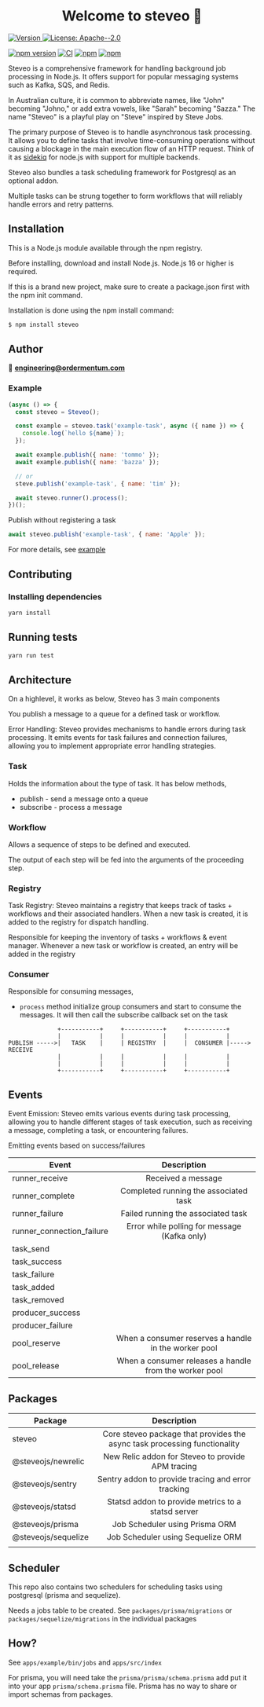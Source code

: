 <h1 align="center">Welcome to steveo 👋</h1>
<p>
  <a href="https://www.npmjs.com/package/steveo" target="_blank">
    <img alt="Version" src="https://img.shields.io/npm/v/steveo.svg">
  </a>
  <a href="#" target="_blank">
    <img alt="License: Apache--2.0" src="https://img.shields.io/badge/License-Apache--2.0-yellow.svg" />
  </a>
</p>

[![npm version](https://badge.fury.io/js/steveo.svg)](https://badge.fury.io/js/steveo)
[![CI](https://github.com/ordermentum/steveo/actions/workflows/main.yml/badge.svg?branch=develop)](https://github.com/ordermentum/steveo/actions/workflows/main.yml)
[![npm](https://img.shields.io/npm/l/steveo.svg)](https://www.npmjs.com/package/steveo)
[![npm](https://img.shields.io/npm/dt/steveo.svg)](https://www.npmjs.com/package/steveo)

Steveo is a comprehensive framework for handling background job processing in Node.js. It offers support for popular messaging systems such as Kafka, SQS, and Redis.

In Australian culture, it is common to abbreviate names, like "John" becoming "Johno," or add extra vowels, like "Sarah" becoming "Sazza." The name "Steveo" is a playful play on "Steve" inspired by Steve Jobs.

The primary purpose of Steveo is to handle asynchronous task processing. It allows you to define tasks that involve time-consuming operations without causing a blockage in the main execution flow of an HTTP request. Think of it as [sidekiq](https://github.com/mperham/sidekiq) for node.js with support for multiple backends.

Steveo also bundles a task scheduling framework for Postgresql as an optional addon.

Multiple tasks can be strung together to form workflows that will reliably handle errors and retry patterns.

## Installation

This is a Node.js module available through the npm registry.

Before installing, download and install Node.js. Node.js 16  or higher is required.

If this is a brand new project, make sure to create a package.json first with the npm init command.

Installation is done using the npm install command:

```bash
$ npm install steveo
```

## Author

👤 **engineering@ordermentum.com**


### Example

```javascript
(async () => {
  const steveo = Steveo();

  const example = steveo.task('example-task', async ({ name }) => {
    console.log(`hello ${name}`);
  });

  await example.publish({ name: 'tommo' });
  await example.publish({ name: 'bazza' });

  // or
  steve.publish('example-task', { name: 'tim' });

  await steveo.runner().process();
})();
```

Publish without registering a task

```javascript
await steveo.publish('example-task', { name: 'Apple' });
```

For more details, see [example](https://github.com/ordermentum/steveo/blob/master/examples/full/README.md)


## Contributing


### Installing dependencies

```sh
yarn install
```

## Running tests

```sh
yarn run test
```


## Architecture

On a highlevel, it works as below, Steveo has 3 main components

You publish a message to a queue for a defined task or workflow.

Error Handling: Steveo provides mechanisms to handle errors during task processing. It emits events for task failures and connection failures, allowing you to implement appropriate error handling strategies.

### Task

Holds the information about the type of task. It has below methods,

- publish - send a message onto a queue
- subscribe - process a message

### Workflow

Allows a sequence of steps to be defined and executed.

The output of each step will be fed into the arguments of the proceeding step.

### Registry

Task Registry: Steveo maintains a registry that keeps track of tasks + workflows and their associated handlers. When a new task is created, it is added to the registry for dispatch handling.

Responsible for keeping the inventory of tasks + workflows & event manager. Whenever a new task or workflow is created, an entry will be added in the registry

### Consumer

Responsible for consuming messages,

- `process` method initialize group consumers and start to consume the messages. It will then call the subscribe callback set on the task



```
              +-----------+     +-----------+     +-----------+
              |           |     |           |     |           |
PUBLISH ----->|   TASK    |     | REGISTRY  |     |  CONSUMER |-----> RECEIVE
              |           |     |           |     |           |
              |           |     |           |     |           |
              +-----------+     +-----------+     +-----------+
```

## Events

Event Emission: Steveo emits various events during task processing, allowing you to handle different stages of task execution, such as receiving a message, completing a task, or encountering failures.

Emitting events based on success/failures


| Event                     |                      Description                       |
|---------------------------|:------------------------------------------------------:|
| runner_receive            |                   Received a message                   |
| runner_complete           |         Completed running the associated task          |
| runner_failure            |           Failed running the associated task           |
| runner_connection_failure |      Error while polling for message (Kafka only)      |
| task_send                 |                                                        |
| task_success              |                                                        |
| task_failure              |                                                        |
| task_added                |                                                        |
| task_removed              |                                                        |
| producer_success          |                                                        |
| producer_failure          |                                                        |
| pool_reserve              |  When a consumer reserves a handle in the worker pool  |
| pool_release              | When a consumer releases a handle from the worker pool |


## Packages

| Package             |                                Description                                |
|---------------------|:-------------------------------------------------------------------------:|
| steveo              | Core steveo package that provides the async task processing functionality |
| @steveojs/newrelic  |             New Relic addon for Steveo to provide APM tracing             |
| @steveojs/sentry    |            Sentry addon to provide tracing and error tracking             |
| @steveojs/statsd    |            Statsd addon to provide metrics to a statsd server             |
| @steveojs/prisma    |                      Job Scheduler using Prisma ORM                       |
| @steveojs/sequelize |                     Job Scheduler using Sequelize ORM                     |
|                     |                                                                           |

## Scheduler

This repo also contains two schedulers for scheduling tasks using postgresql (prisma and sequelize).

Needs a jobs table to be created. See `packages/prisma/migrations` or `packages/sequelize/migrations` in the individual packages

## How?

See `apps/example/bin/jobs` and `apps/src/index`

For prisma, you will need take the `prisma/prisma/schema.prisma` add put it into your app `prisma/schema.prisma` file. Prisma has no way to share or import schemas from packages.
